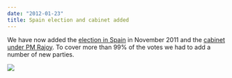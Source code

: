 ```yaml
---
date: "2012-01-23"
title: Spain election and cabinet added
---
```


We have now added the [election in Spain](http://dev.parlgov.org/data/esp/election-parliament/2011-11-20/) in November 2011 and the [cabinet under PM Rajoy](http://dev.parlgov.org/data/esp/cabinet-party/2011-12-21/). To cover more than 99% of the votes we had to add a number of new parties.

![](/images/parliament-sweden.jpg)
